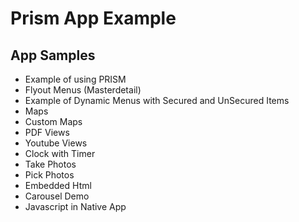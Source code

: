 # Prism App Example

## App Samples

* Example of using PRISM
* Flyout Menus (Masterdetail)
* Example of Dynamic Menus with  Secured and UnSecured Items
* Maps
* Custom Maps
* PDF Views
* Youtube Views
* Clock with Timer
* Take Photos
* Pick Photos
* Embedded Html
* Carousel Demo 
* Javascript in Native App
